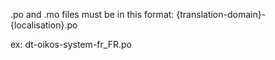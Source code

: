 .po and .mo files must be in this format:
{translation-domain}-{localisation}.po

ex:
dt-oikos-system-fr_FR.po
